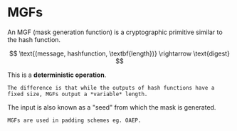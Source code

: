 # MGFs

An MGF (mask generation function) is a cryptographic primitive similar to the hash function.

$$
\text{(message, hashfunction, \textbf{length})} \rightarrow \text{digest}
$$

This is a **deterministic operation**.

~~~admonish hint title="Hash vs. MGF"
The difference is that while the outputs of hash functions have a fixed size, MGFs output a *variable* length.
~~~

The input is also known as a "seed" from which the mask is generated.

~~~admonish example title="Applications"
MGFs are used in padding schemes eg. OAEP.
~~~
